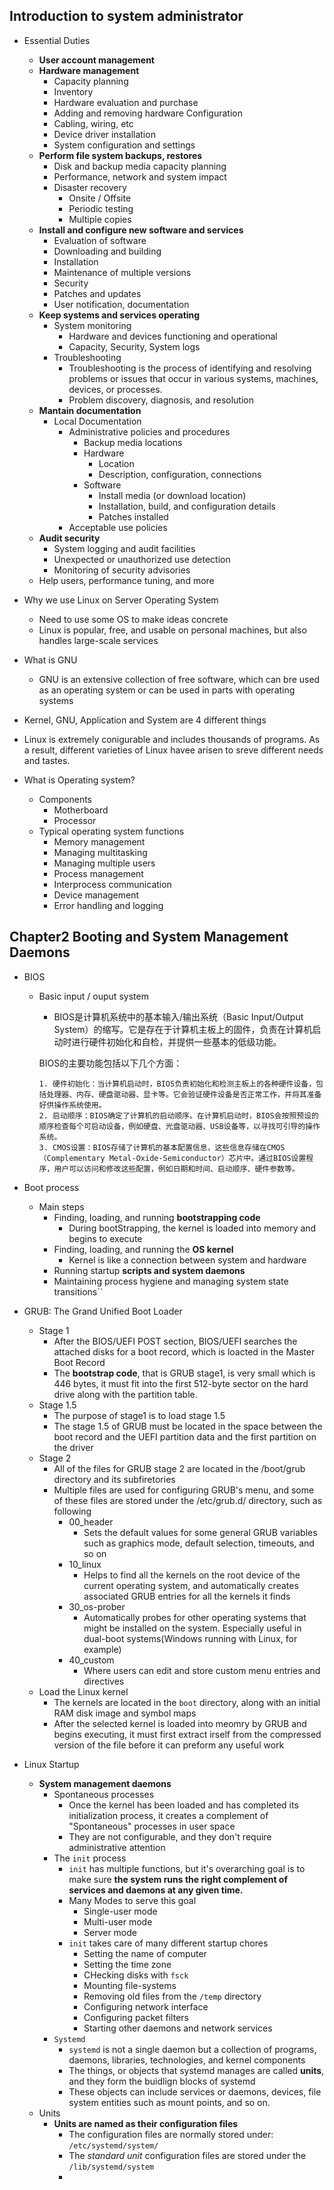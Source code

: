 ## Introduction to system administrator

- Essential Duties
  - **User account management**
  - **Hardware management**
    - Capacity planning
    - Inventory
    - Hardware evaluation and purchase
    - Adding and removing hardware Configuration
    - Cabling, wiring, etc
    - Device driver installation
    - System configuration and settings
  - **Perform file system backups, restores**
    - Disk and backup media capacity planning
    - Performance, network and system impact
    - Disaster recovery
      - Onsite / Offsite
      - Periodic testing
      - Multiple copies
  - **Install and configure new software and services**
    - Evaluation of software
    - Downloading and building
    - Installation
    - Maintenance of multiple versions
    - Security
    - Patches and updates
    - User notification, documentation
  - **Keep systems and services operating**
    - System monitoring
      - Hardware and devices functioning and operational
      - Capacity, Security, System logs
    - Troubleshooting
      - Troubleshooting is the process of identifying and resolving problems or
        issues that occur in various systems, machines, devices, or processes.
      - Problem discovery, diagnosis, and resolution
  - **Mantain documentation**
    - Local Documentation
      - Administrative policies and procedures
        - Backup media locations
        - Hardware
          - Location
          - Description, configuration, connections
        - Software
          - Install media (or download location)
          - Installation, build, and configuration details
          - Patches installed
      - Acceptable use policies
  - **Audit security**
    - System logging and audit facilities
    - Unexpected or unauthorized use detection
    - Monitoring of security advisories
  - Help users, performance tuning, and more
- Why we use Linux on Server Operating System
  - Need to use some OS to make ideas concrete
  - Linux is popular, free, and usable on personal machines, but also handles
    large-scale services
- What is GNU

  - GNU is an extensive collection of free software, which can bre used as an
    operating system or can be used in parts with operating systems

- Kernel, GNU, Application and System are 4 different things
- Linux is extremely conigurable and includes thousands of programs. As a
  result, different varieties of Linux havee arisen to sreve different needs and
  tastes.
- What is Operating system?
  - Components
    - Motherboard
    - Processor
  - Typical operating system functions
    - Memory management
    - Managing multitasking
    - Managing multiple users
    - Process management
    - Interprocess communication
    - Device management
    - Error handling and logging

## Chapter2 Booting and System Management Daemons

- BIOS

  - Basic input / ouput system

    - BIOS是计算机系统中的基本输入/输出系统（Basic Input/Output
      System）的缩写。它是存在于计算机主板上的固件，负责在计算机启动时进行硬件初始化和自检，并提供一些基本的低级功能。

    BIOS的主要功能包括以下几个方面：

        1. 硬件初始化：当计算机启动时，BIOS负责初始化和检测主板上的各种硬件设备，包括处理器、内存、硬盘驱动器、显卡等。它会验证硬件设备是否正常工作，并将其准备好供操作系统使用。
        2. 启动顺序：BIOS确定了计算机的启动顺序。在计算机启动时，BIOS会按照预设的顺序检查每个可启动设备，例如硬盘、光盘驱动器、USB设备等，以寻找可引导的操作系统。
        3. CMOS设置：BIOS存储了计算机的基本配置信息，这些信息存储在CMOS（Complementary Metal-Oxide-Semiconductor）芯片中。通过BIOS设置程序，用户可以访问和修改这些配置，例如日期和时间、启动顺序、硬件参数等。

- Boot process
  - Main steps
    - Finding, loading, and running **bootstrapping code**
      - During bootStrapping, the kernel is loaded into memory and begins to
        execute
    - Finding, loading, and running the **OS kernel**
      - Kernel is like a connection between system and hardware
    - Running startup **scripts and system daemons**
    - Maintaining process hygiene and managing system state transitions``
- GRUB: The Grand Unified Boot Loader

  - Stage 1
    - After the BIOS/UEFI POST section, BIOS/UEFI searches the attached disks
      for a boot record, which is loacted in the Master Boot Record
    - The **bootstrap code**, that is GRUB stage1, is very small which is 446
      bytes, it must fit into the first 512-byte sector on the hard drive along
      with the partition table.
  - Stage 1.5
    - The purpose of stage1 is to load stage 1.5
    - The stage 1.5 of GRUB must be located in the space between the boot record
      and the UEFI partition data and the first partition on the driver
  - Stage 2
    - All of the files for GRUB stage 2 are located in the /boot/grub directory
      and its subfiretories
    - Multiple files are used for configuring GRUB's menu, and some of these
      files are stored under the /etc/grub.d/ directory, such as following
      - 00_header
        - Sets the default values for some general GRUB variables such as
          graphics mode, default selection, timeouts, and so on
      - 10_linux
        - Helps to find all the kernels on the root device of the current
          operating system, and automatically creates associated GRUB entries
          for all the kernels it finds
      - 30_os-prober
        - Automatically probes for other operating systems that might be
          installed on the system. Especially useful in dual-boot
          systems(Windows running with Linux, for example)
      - 40_custom
        - Where users can edit and store custom menu entries and directives
  - Load the Linux kernel
    - The kernels are located in the `boot` directory, along with an initial RAM
      disk image and symbol maps
    - After the selected kernel is loaded into meomry by GRUB and begins
      executing, it must first extract irself from the compressed version of the
      file before it can preform any useful work

- Linux Startup
  - **System management daemons**
    - Spontaneous processes
      - Once the kernel has been loaded and has completed its initialization
        process, it creates a complement of "Spontaneous" processes in user
        space
      - They are not configurable, and they don't require administrative
        attention
    - The `init` process
      - `init` has multiple functions, but it's overarching goal is to make sure
        **the system runs the right complement of services and daemons at any
        given time.**
      - Many Modes to serve this goal
        - Single-user mode
        - Multi-user mode
        - Server mode
      - `init` takes care of many different startup chores
        - Setting the name of computer
        - Setting the time zone
        - CHecking disks with `fsck`
        - Mounting file-systems
        - Removing old files from the `/temp` directory
        - Configuring network interface
        - Configuring packet filters
        - Starting other daemons and network services
    - `Systemd`
      - `systemd` is not a single daemon but a collection of programs, daemons,
        libraries, technologies, and kernel components
      - The things, or objects that systemd manages are called **units**, and
        they form the buidlign blocks of systemd
      - These objects can include services or daemons, devices, file system
        entities such as mount points, and so on.
  - Units
    - **Units are named as their configuration files**
      - The configuration files are normally stored under:
        `/etc/systemd/system/`
      - The _standard unit_ configuration files are stored under the
        `/lib/systemd/system`
      -
